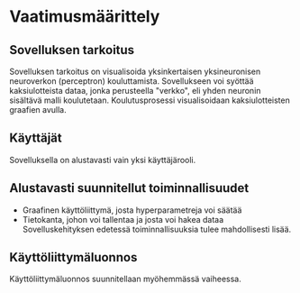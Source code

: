 # Vaatimusmäärittely

## Sovelluksen tarkoitus
Sovelluksen tarkoitus on visualisoida yksinkertaisen yksineuronisen neuroverkon (perceptron) kouluttamista.
Sovellukseen voi syöttää kaksiulotteista dataa, jonka perusteella "verkko", eli yhden neuronin
sisältävä malli koulutetaan. Koulutusprosessi visualisoidaan kaksiulotteisten graafien avulla.

## Käyttäjät
Sovelluksella on alustavasti vain yksi käyttäjärooli. 

## Alustavasti suunnitellut toiminnallisuudet
* Graafinen käyttöliittymä, josta hyperparametreja voi säätää
* Tietokanta, johon voi tallentaa ja josta voi hakea dataa
Sovelluskehityksen edetessä toiminnallisuuksia tulee mahdollisesti lisää.

## Käyttöliittymäluonnos
Käyttöliittymäluonnos suunnitellaan myöhemmässä vaiheessa.



